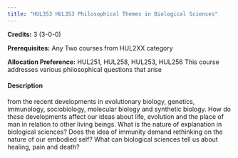 ```yaml
---
title: "HUL353 HUL353 Philosophical Themes in Biological Sciences"
---
```

**Credits:** 3 (3-0-0)

**Prerequisites:** Any Two courses from HUL2XX category 

**Allocation Preference:** HUL251, HUL258, HUL253, HUL256 This course addresses various philosophical questions that arise

#### Description
from the recent developments in evolutionary biology, genetics, immunology, sociobiology, molecular biology and synthetic biology. How do these developments affect our ideas about life, evolution and the place of man in relation to other living beings. What is the nature of explanation in biological sciences? Does the idea of immunity demand rethinking on the nature of our embodied self? What can biological sciences tell us about healing, pain and death?
